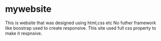 # mywebsite
This is website that was designed using html,css etc
No futher framework like boostrap used to create responsive.
This site used full css property to make it respnsive.
